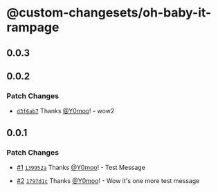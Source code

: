 # @custom-changesets/oh-baby-it-rampage

## 0.0.3

## 0.0.2

### Patch Changes

- [`d3f6ab7`](https://github.com/Y0moo/custom-changesets/commit/d3f6ab72738f27ce6cc3e36e44e0398387fe86ef) Thanks [@Y0moo](https://github.com/Y0moo)! - wow2

## 0.0.1

### Patch Changes

- [#1](https://github.com/Y0moo/custom-changesets/pull/1) [`139952a`](https://github.com/Y0moo/custom-changesets/commit/139952aeb287ecffbe3f1223381565afac09f69a) Thanks [@Y0moo](https://github.com/Y0moo)! - Test Message

- [#2](https://github.com/Y0moo/custom-changesets/pull/2) [`1797d1c`](https://github.com/Y0moo/custom-changesets/commit/1797d1c4e3525058b1cbdba9dbb2484db33b7d9b) Thanks [@Y0moo](https://github.com/Y0moo)! - Wow it's one more test message
